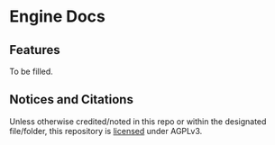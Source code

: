 # Engine Docs

## Features

To be filled.

## Notices and Citations

Unless otherwise credited/noted in this repo or within the designated file/folder, this repository is [licensed](/LICENSE) under AGPLv3.